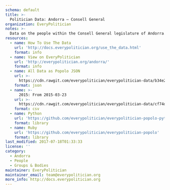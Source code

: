 ```yaml
---
schema: default
title: >-
  Politician Data: Andorra — Consell General
organization: EveryPolitician
notes: >-
  Data on the people within the Consell General legislature of Andorra.
resources:
  - name: How To Use The Data
    url: 'http://docs.everypolitician.org/use_the_data.html'
    format: info
  - name: View on EveryPolitician
    url: 'http://everypolitician.org/andorra/'
    format: info
  - name: All Data as Popolo JSON
    url: >-
      https://cdn.rawgit.com/everypolitician/everypolitician-data/b34e22446adc4040458448bcd0befa3083f43520/data/Andorra/General_Council/ep-popolo-v1.0.json
    format: json
  - name: >-
      2015: From 2015-03-23
    url: >-
      https://cdn.rawgit.com/everypolitician/everypolitician-data/cf74d902cf3f20302c2ff8cb98f03b69c9bebf80/data/Andorra/General_Council/term-2015.csv
    format: csv
  - name: Python
    url: 'https://github.com/everypolitician/everypolitician-popolo-python'
    format: library
  - name: Ruby
    url: 'https://github.com/everypolitician/everypolitician-popolo'
    format: library
last_modified: 2017-07-18T01:33:33
license: ''
category:
  - Andorra
  - People
  - Groups & Bodies
maintainer: EveryPolitician
maintainer_email: team@everypolitician.org
more_info: http://docs.everypolitician.org
---
```

